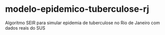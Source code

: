# modelo-epidemico-tuberculose-rj
Algoritmo SEIR para simular epidemia de tuberculose no Rio de Janeiro com dados reais do SUS
